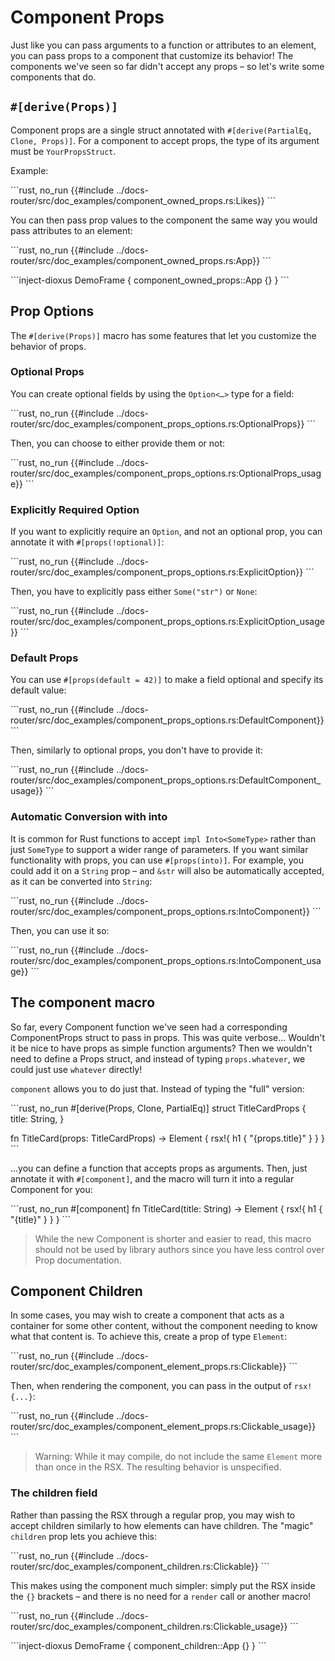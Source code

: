 # Component Props

Just like you can pass arguments to a function or attributes to an element, you can pass props to a component that customize its behavior! The components we've seen so far didn't accept any props – so let's write some components that do.

## `#[derive(Props)]`

Component props are a single struct annotated with `#[derive(PartialEq, Clone, Props)]`. For a component to accept props, the type of its argument must be `YourPropsStruct`.

Example:

\```rust, no_run
{{#include ../docs-router/src/doc_examples/component_owned_props.rs:Likes}}
\```

You can then pass prop values to the component the same way you would pass attributes to an element:

\```rust, no_run
{{#include ../docs-router/src/doc_examples/component_owned_props.rs:App}}
\```

\```inject-dioxus
DemoFrame {
    component_owned_props::App {}
}
\```

## Prop Options

The `#[derive(Props)]` macro has some features that let you customize the behavior of props.

### Optional Props

You can create optional fields by using the `Option<…>` type for a field:

\```rust, no_run
{{#include ../docs-router/src/doc_examples/component_props_options.rs:OptionalProps}}
\```

Then, you can choose to either provide them or not:

\```rust, no_run
{{#include ../docs-router/src/doc_examples/component_props_options.rs:OptionalProps_usage}}
\```

### Explicitly Required Option

If you want to explicitly require an `Option`, and not an optional prop, you can annotate it with `#[props(!optional)]`:

\```rust, no_run
{{#include ../docs-router/src/doc_examples/component_props_options.rs:ExplicitOption}}
\```

Then, you have to explicitly pass either `Some("str")` or `None`:

\```rust, no_run
{{#include ../docs-router/src/doc_examples/component_props_options.rs:ExplicitOption_usage}}
\```

### Default Props

You can use `#[props(default = 42)]` to make a field optional and specify its default value:

\```rust, no_run
{{#include ../docs-router/src/doc_examples/component_props_options.rs:DefaultComponent}}
\```

Then, similarly to optional props, you don't have to provide it:

\```rust, no_run
{{#include ../docs-router/src/doc_examples/component_props_options.rs:DefaultComponent_usage}}
\```

### Automatic Conversion with into

It is common for Rust functions to accept `impl Into<SomeType>` rather than just `SomeType` to support a wider range of parameters. If you want similar functionality with props, you can use `#[props(into)]`. For example, you could add it on a `String` prop – and `&str` will also be automatically accepted, as it can be converted into `String`:

\```rust, no_run
{{#include ../docs-router/src/doc_examples/component_props_options.rs:IntoComponent}}
\```

Then, you can use it so:

\```rust, no_run
{{#include ../docs-router/src/doc_examples/component_props_options.rs:IntoComponent_usage}}
\```

## The component macro

So far, every Component function we've seen had a corresponding ComponentProps struct to pass in props. This was quite verbose... Wouldn't it be nice to have props as simple function arguments? Then we wouldn't need to define a Props struct, and instead of typing `props.whatever`, we could just use `whatever` directly!

`component` allows you to do just that. Instead of typing the "full" version:

\```rust, no_run
#[derive(Props, Clone, PartialEq)]
struct TitleCardProps {
    title: String,
}

fn TitleCard(props: TitleCardProps) -> Element {
    rsx!{
        h1 { "{props.title}" }
    }
}
\```

...you can define a function that accepts props as arguments. Then, just annotate it with `#[component]`, and the macro will turn it into a regular Component for you:

\```rust, no_run
#[component]
fn TitleCard(title: String) -> Element {
    rsx!{
        h1 { "{title}" }
    }
}
\```

> While the new Component is shorter and easier to read, this macro should not be used by library authors since you have less control over Prop documentation.

## Component Children

In some cases, you may wish to create a component that acts as a container for some other content, without the component needing to know what that content is. To achieve this, create a prop of type `Element`:

\```rust, no_run
{{#include ../docs-router/src/doc_examples/component_element_props.rs:Clickable}}
\```

Then, when rendering the component, you can pass in the output of `rsx!{...}`:

\```rust, no_run
{{#include ../docs-router/src/doc_examples/component_element_props.rs:Clickable_usage}}
\```

> Warning: While it may compile, do not include the same `Element` more than once in the RSX. The resulting behavior is unspecified.

### The children field

Rather than passing the RSX through a regular prop, you may wish to accept children similarly to how elements can have children. The "magic" `children` prop lets you achieve this:

\```rust, no_run
{{#include ../docs-router/src/doc_examples/component_children.rs:Clickable}}
\```

This makes using the component much simpler: simply put the RSX inside the `{}` brackets – and there is no need for a `render` call or another macro!

\```rust, no_run
{{#include ../docs-router/src/doc_examples/component_children.rs:Clickable_usage}}
\```

\```inject-dioxus
DemoFrame {
    component_children::App {}
}
\```
